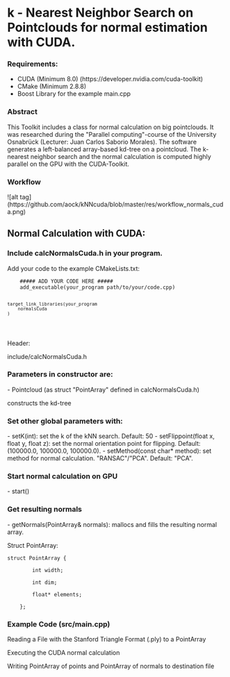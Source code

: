<h1> k - Nearest Neighbor Search on Pointclouds for normal estimation with CUDA. </h1>

<h3>Requirements:</h3>
<ul>
<li> CUDA (Minimum 8.0) (https://developer.nvidia.com/cuda-toolkit) </li>
<li> CMake (Minimum 2.8.8) </li>
<li> Boost Library for the example main.cpp </li>
</ul>

<h3>Abstract</h3>
<p>
This Toolkit includes a class for normal calculation on big pointclouds. It was researched during the "Parallel computing"-course of the University Osnabrück (Lecturer: Juan Carlos Saborio Morales). The software generates a left-balanced array-based kd-tree on a pointcloud. The k-nearest neighbor search and the normal calculation is computed highly parallel on the GPU with the CUDA-Toolkit. 
</p>

<h3>Workflow</h3>
![alt tag](https://github.com/aock/kNNcuda/blob/master/res/workflow_normals_cuda.png)


<br>
<h2>Normal Calculation with CUDA:</h2>

<h3>Include calcNormalsCuda.h in your program. </h3>
<p>Add your code to the example CMakeLists.txt:</p>
<pre><code>    ##### ADD YOUR CODE HERE #####
    add_executable(your_program path/to/your/code.cpp)
    
    target_link_libraries(your_program
        normalsCuda
    )
</code></pre>

<p>Header:</p>
<p>include/calcNormalsCuda.h</p>


<h3>Parameters in constructor are:</h3>
- Pointcloud (as struct "PointArray" defined in calcNormalsCuda.h)
<p>constructs the kd-tree</p>


<h3>Set other global parameters with:</h3>
- setK(int): set the k of the kNN search. Default: 50
- setFlippoint(float x, float y, float z): set the normal orientation point for flipping. Default: (100000.0, 100000.0, 100000.0).
- setMethod(const char* method): set method for normal calculation. "RANSAC"/"PCA". Default: "PCA". 


<h3>Start normal calculation on GPU</h3>
- start()


<h3>Get resulting normals</h3>
- getNormals(PointArray& normals): mallocs and fills the resulting normal array.


<p>Struct PointArray:</p>
<pre><code>struct PointArray { <br>
        int width; <br>
        int dim; <br>
        float* elements; <br>
    };
</code></pre>

<h3>Example Code (src/main.cpp)</h3>
<p>Reading a File with the Stanford Triangle Format (.ply) to a PointArray</p>
<p>Executing the CUDA normal calculation</p>
<p>Writing PointArray of points and PointArray of normals to destination file</p>





